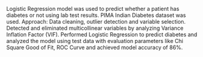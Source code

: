 Logistic Regression model was used to predict whether a patient has diabetes or not using lab test results. 
PIMA Indian Diabetes dataset was used. 
Approach:
Data cleaning, outlier detection and variable selection. 
Detected and eliminated multicollinear variables by analyzing Variance Inflation Factor (VIF). 
Performed Logistic Regression to predict diabetes and analyzed the model using test data with evaluation parameters like Chi Square Good of Fit, ROC Curve and achieved model accuracy of 86%. 
